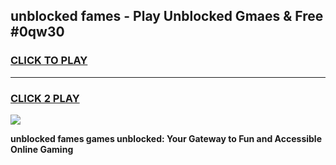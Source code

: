 
## unblocked fames - Play Unblocked Gmaes & Free #0qw30
<h3>
<a href="https://news.freeplayer.one?title=unblocked_fames&ref=24F">CLICK TO PLAY</a></h3>
<hr>

<h3>
<a href="https://news.freeplayer.one?title=unblocked_fames&ref=24F">CLICK 2 PLAY</a>
  
</h3>

<a href="https://news.freeplayer.one?title=unblocked_fames&ref=24F/"><img src="https://clearcache.store/games.png"></a>


**unblocked fames games unblocked: Your Gateway to Fun and Accessible Online Gaming**
